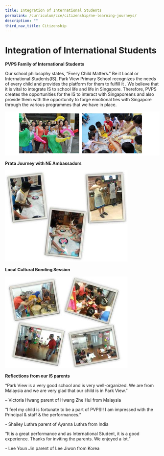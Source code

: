 ```yaml
---
title: Integration of International Students
permalink: /curriculum/cce/citizenship/ne-learning-journeys/
description: ""
third_nav_title: Citizenship
---
```

# **Integration of International Students**

**PVPS Family of International Students** 

Our school philosophy states, “Every Child Matters.” Be it Local or International Students(IS), Park View Primary School recognizes the needs of every child and provides the platform for them to fulfill it . We believe that it is vital to integrate IS to school life and life in Singapore. Therefore, PVPS creates the opportunities for the IS to interact with Singaporeans and also provide them with the opportunity to forge emotional ties with Singapore through the various programmes that we have in place.

![](/images/IIS.jpg)

**Prata Journey with NE Ambassadors**

![](/images/PJ_IS.jpg)

**Local Cultural Bonding Session**

![](/images/IS_Bonding.jpg)

**Reflections from our IS parents**

“Park View is a very good school and is very well-organized. We are from Malaysia and we are very glad that our child is in Park View.”

– Victoria Hwang parent of Hwang Zhe Hui from Malaysia

“I feel my child is fortunate to be a part of PVPS!! I am impressed with the Principal & staff & the performances.”

\- Shailey Luthra parent of Ayanna Luthra from India


“It is a great performance and as International Student, it is a good experience. Thanks for inviting the parents. We enjoyed a lot.”

\- Lee Youn Jin parent of Lee Jiwon from Korea